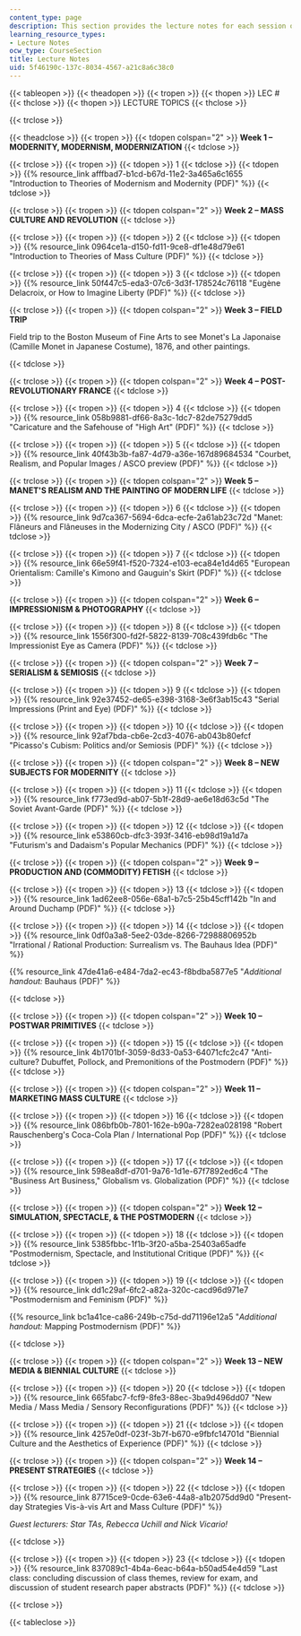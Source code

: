 ```yaml
---
content_type: page
description: This section provides the lecture notes for each session of the course.
learning_resource_types:
- Lecture Notes
ocw_type: CourseSection
title: Lecture Notes
uid: 5f46190c-137c-8034-4567-a21c8a6c38c0
---
```


{{< tableopen >}}
{{< theadopen >}}
{{< tropen >}}
{{< thopen >}}
LEC #
{{< thclose >}}
{{< thopen >}}
LECTURE TOPICS
{{< thclose >}}

{{< trclose >}}

{{< theadclose >}}
{{< tropen >}}
{{< tdopen colspan="2" >}}
**Week 1 – MODERNITY, MODERNISM, MODERNIZATION**
{{< tdclose >}}

{{< trclose >}}
{{< tropen >}}
{{< tdopen >}}
1
{{< tdclose >}}
{{< tdopen >}}
{{% resource_link afffbad7-b1cd-b67d-11e2-3a465a6c1655 "Introduction to Theories of Modernism and Modernity (PDF)" %}}
{{< tdclose >}}

{{< trclose >}}
{{< tropen >}}
{{< tdopen colspan="2" >}}
**Week 2 – MASS CULTURE AND REVOLUTION**
{{< tdclose >}}

{{< trclose >}}
{{< tropen >}}
{{< tdopen >}}
2
{{< tdclose >}}
{{< tdopen >}}
{{% resource_link 0964ce1a-d150-fd11-9ce8-df1e48d79e61 "Introduction to Theories of Mass Culture (PDF)" %}}
{{< tdclose >}}

{{< trclose >}}
{{< tropen >}}
{{< tdopen >}}
3
{{< tdclose >}}
{{< tdopen >}}
{{% resource_link 50f447c5-eda3-07c6-3d3f-178524c76118 "Eugène Delacroix, or How to Imagine Liberty (PDF)" %}}
{{< tdclose >}}

{{< trclose >}}
{{< tropen >}}
{{< tdopen colspan="2" >}}
**Week 3 – FIELD TRIP**

Field trip to the Boston Museum of Fine Arts to see Monet's La Japonaise (Camille Monet in Japanese Costume), 1876, and other paintings.


{{< tdclose >}}

{{< trclose >}}
{{< tropen >}}
{{< tdopen colspan="2" >}}
**Week 4 – POST-REVOLUTIONARY FRANCE**
{{< tdclose >}}

{{< trclose >}}
{{< tropen >}}
{{< tdopen >}}
4
{{< tdclose >}}
{{< tdopen >}}
{{% resource_link 058b9881-df66-8a3c-1dc7-82de75279dd5 "Caricature and the Safehouse of \"High Art\" (PDF)" %}}
{{< tdclose >}}

{{< trclose >}}
{{< tropen >}}
{{< tdopen >}}
5
{{< tdclose >}}
{{< tdopen >}}
{{% resource_link 40f43b3b-fa87-4d79-a36e-167d89684534 "Courbet, Realism, and Popular Images / ASCO preview (PDF)" %}}
{{< tdclose >}}

{{< trclose >}}
{{< tropen >}}
{{< tdopen colspan="2" >}}
**Week 5 – MANET'S REALISM AND THE PAINTING OF MODERN LIFE**
{{< tdclose >}}

{{< trclose >}}
{{< tropen >}}
{{< tdopen >}}
6
{{< tdclose >}}
{{< tdopen >}}
{{% resource_link 9d7ca367-5694-6dca-ecfe-2a61ab23c72d "Manet: Flâneurs and Flâneuses in the Modernizing City / ASCO (PDF)" %}}
{{< tdclose >}}

{{< trclose >}}
{{< tropen >}}
{{< tdopen >}}
7
{{< tdclose >}}
{{< tdopen >}}
{{% resource_link 66e59f41-f520-7324-e103-eca84e1d4d65 "European Orientalism: Camille's Kimono and Gauguin's Skirt (PDF)" %}}
{{< tdclose >}}

{{< trclose >}}
{{< tropen >}}
{{< tdopen colspan="2" >}}
**Week 6 – IMPRESSIONISM & PHOTOGRAPHY**
{{< tdclose >}}

{{< trclose >}}
{{< tropen >}}
{{< tdopen >}}
8
{{< tdclose >}}
{{< tdopen >}}
{{% resource_link 1556f300-fd2f-5822-8139-708c439fdb6c "The Impressionist Eye as Camera (PDF)" %}}
{{< tdclose >}}

{{< trclose >}}
{{< tropen >}}
{{< tdopen colspan="2" >}}
**Week 7 – SERIALISM & SEMIOSIS**
{{< tdclose >}}

{{< trclose >}}
{{< tropen >}}
{{< tdopen >}}
9
{{< tdclose >}}
{{< tdopen >}}
{{% resource_link 92e37452-de65-e398-3168-3e6f3ab15c43 "Serial Impressions (Print and Eye) (PDF)" %}}
{{< tdclose >}}

{{< trclose >}}
{{< tropen >}}
{{< tdopen >}}
10
{{< tdclose >}}
{{< tdopen >}}
{{% resource_link 92af7bda-cb6e-2cd3-4076-ab043b80efcf "Picasso's Cubism: Politics and/or Semiosis (PDF)" %}}
{{< tdclose >}}

{{< trclose >}}
{{< tropen >}}
{{< tdopen colspan="2" >}}
**Week 8 – NEW SUBJECTS FOR MODERNITY**
{{< tdclose >}}

{{< trclose >}}
{{< tropen >}}
{{< tdopen >}}
11
{{< tdclose >}}
{{< tdopen >}}
{{% resource_link f773ed9d-ab07-5b1f-28d9-ae6e18d63c5d "The Soviet Avant-Garde (PDF)" %}}
{{< tdclose >}}

{{< trclose >}}
{{< tropen >}}
{{< tdopen >}}
12
{{< tdclose >}}
{{< tdopen >}}
{{% resource_link e53860cb-dfc3-393f-3416-eb98d19a1d7a "Futurism's and Dadaism's Popular Mechanics (PDF)" %}}
{{< tdclose >}}

{{< trclose >}}
{{< tropen >}}
{{< tdopen colspan="2" >}}
**Week 9 – PRODUCTION AND (COMMODITY) FETISH**
{{< tdclose >}}

{{< trclose >}}
{{< tropen >}}
{{< tdopen >}}
13
{{< tdclose >}}
{{< tdopen >}}
{{% resource_link 1ad62ee8-056e-68a1-b7c5-25b45cff142b "In and Around Duchamp (PDF)" %}}
{{< tdclose >}}

{{< trclose >}}
{{< tropen >}}
{{< tdopen >}}
14
{{< tdclose >}}
{{< tdopen >}}
{{% resource_link 0df0a3a8-5ee2-03de-8266-72988806952b "Irrational / Rational Production: Surrealism vs. The Bauhaus Idea (PDF)" %}}

{{% resource_link 47de41a6-e484-7da2-ec43-f8bdba5877e5 "_Additional handout:_ Bauhaus (PDF)" %}}


{{< tdclose >}}

{{< trclose >}}
{{< tropen >}}
{{< tdopen colspan="2" >}}
**Week 10 – POSTWAR PRIMITIVES**
{{< tdclose >}}

{{< trclose >}}
{{< tropen >}}
{{< tdopen >}}
15
{{< tdclose >}}
{{< tdopen >}}
{{% resource_link 4b1701bf-3059-8d33-0a53-64071cfc2c47 "Anti-culture? Dubuffet, Pollock, and Premonitions of the Postmodern (PDF)" %}}
{{< tdclose >}}

{{< trclose >}}
{{< tropen >}}
{{< tdopen colspan="2" >}}
**Week 11 – MARKETING MASS CULTURE**
{{< tdclose >}}

{{< trclose >}}
{{< tropen >}}
{{< tdopen >}}
16
{{< tdclose >}}
{{< tdopen >}}
{{% resource_link 086bfb0b-7801-162e-b90a-7282ea028198 "Robert Rauschenberg's Coca-Cola Plan / International Pop (PDF)" %}}
{{< tdclose >}}

{{< trclose >}}
{{< tropen >}}
{{< tdopen >}}
17
{{< tdclose >}}
{{< tdopen >}}
{{% resource_link 598ea8df-d701-9a76-1d1e-67f7892ed6c4 "The \"Business Art Business,\" Globalism vs. Globalization (PDF)" %}}
{{< tdclose >}}

{{< trclose >}}
{{< tropen >}}
{{< tdopen colspan="2" >}}
**Week 12 – SIMULATION, SPECTACLE, & THE POSTMODERN**
{{< tdclose >}}

{{< trclose >}}
{{< tropen >}}
{{< tdopen >}}
18
{{< tdclose >}}
{{< tdopen >}}
{{% resource_link 5385fbbc-1f1b-3f20-a5ba-25403a65adfe "Postmodernism, Spectacle, and Institutional Critique (PDF)" %}}
{{< tdclose >}}

{{< trclose >}}
{{< tropen >}}
{{< tdopen >}}
19
{{< tdclose >}}
{{< tdopen >}}
{{% resource_link dd1c29af-6fc2-a82a-320c-cacd96d971e7 "Postmodernism and Feminism (PDF)" %}}

{{% resource_link bc1a41ce-ca86-249b-c75d-dd71196e12a5 "_Additional handout:_ Mapping Postmodernism (PDF)" %}}


{{< tdclose >}}

{{< trclose >}}
{{< tropen >}}
{{< tdopen colspan="2" >}}
**Week 13 – NEW MEDIA & BIENNIAL CULTURE**
{{< tdclose >}}

{{< trclose >}}
{{< tropen >}}
{{< tdopen >}}
20
{{< tdclose >}}
{{< tdopen >}}
{{% resource_link 665fabc7-fcf9-8fe3-88ec-3ba9d496dd07 "New Media / Mass Media / Sensory Reconfigurations (PDF)" %}}
{{< tdclose >}}

{{< trclose >}}
{{< tropen >}}
{{< tdopen >}}
21
{{< tdclose >}}
{{< tdopen >}}
{{% resource_link 4257e0df-023f-3b7f-b670-e9fbfc14701d "Biennial Culture and the Aesthetics of Experience (PDF)" %}}
{{< tdclose >}}

{{< trclose >}}
{{< tropen >}}
{{< tdopen colspan="2" >}}
**Week 14 – PRESENT STRATEGIES**
{{< tdclose >}}

{{< trclose >}}
{{< tropen >}}
{{< tdopen >}}
22
{{< tdclose >}}
{{< tdopen >}}
{{% resource_link 87715ce9-0cde-63e6-44a8-a1b2075dd9d0 "Present-day Strategies Vis-à-vis Art and Mass Culture (PDF)" %}}

_Guest lecturers: Star TAs, Rebecca Uchill and Nick Vicario!_


{{< tdclose >}}

{{< trclose >}}
{{< tropen >}}
{{< tdopen >}}
23
{{< tdclose >}}
{{< tdopen >}}
{{% resource_link 837089c1-4b4a-6eac-b64a-b50ad54e4d59 "Last class: concluding discussion of class themes, review for exam, and discussion of student research paper abstracts (PDF)" %}}
{{< tdclose >}}

{{< trclose >}}

{{< tableclose >}}
